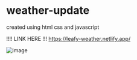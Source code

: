 # weather-update
created using html css and javascript

!!!!  LINK HERE !!!
https://leafy-weather.netlify.app/

![image](https://github.com/glomero/weather-update/assets/39509376/7fcd4a94-cf0e-4f8f-8d9a-ca7c28b0459f)
